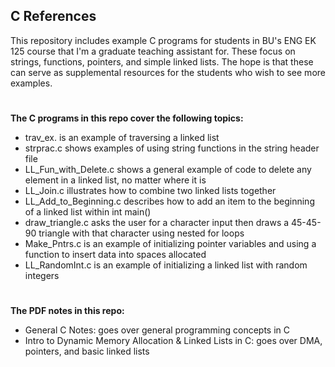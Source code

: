 ## C References
This repository includes example C programs for students in BU's ENG EK 125 course that I'm a graduate teaching assistant for. These focus on strings, functions, pointers, and simple linked lists. The hope is that these can serve as supplemental resources for the students who wish to see more examples. 
#

**The C programs in this repo cover the following topics:**

- trav_ex. is an example of traversing a linked list
- strprac.c shows examples of using string functions in the string header file
- LL_Fun_with_Delete.c shows a general example of code to delete any element in a linked list, no matter where it is
- LL_Join.c illustrates how to combine two linked lists together
- LL_Add_to_Beginning.c describes how to add an item to the beginning of a linked list within int main()
- draw_triangle.c asks the user for a character input then draws a 45-45-90 triangle with that character using nested for loops
- Make_Pntrs.c is an example of initializing pointer variables and using a function to insert data into spaces allocated
- LL_RandomInt.c is an example of initializing a linked list with random integers
#
**The PDF notes in this repo:**

- General C Notes: goes over general programming concepts in C
- Intro to Dynamic Memory Allocation & Linked Lists in C: goes over DMA, pointers, and basic linked lists
